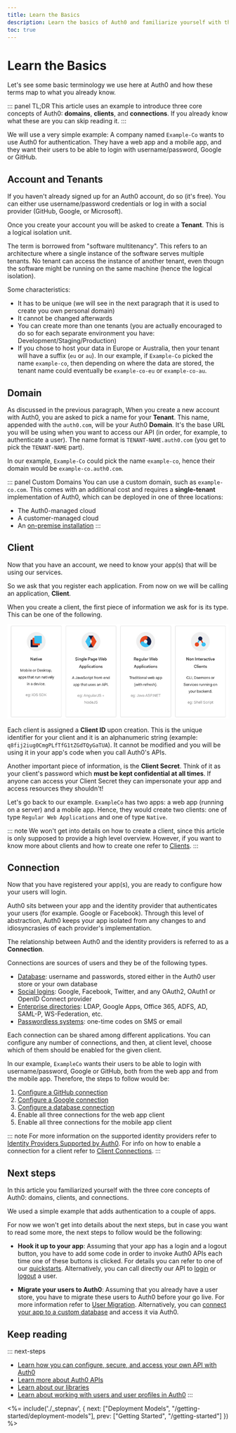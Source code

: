 ```yaml
---
title: Learn the Basics
description: Learn the basics of Auth0 and familiarize yourself with the terminology
toc: true
---
```

# Learn the Basics

Let's see some basic terminology we use here at Auth0 and how these terms map to what you already know.

::: panel TL;DR
This article uses an example to introduce three core concepts of Auth0: **domains**, **clients**, and **connections**. If you already know what these are you can skip reading it.
:::

We will use a very simple example: A company named `Example-Co` wants to use Auth0 for authentication. They have a web app and a mobile app, and they want their users to be able to login with username/password, Google or GitHub.

## Account and Tenants

If you haven't already signed up for an Auth0 account, do so (it's free). You can either use username/password credentials or log in with a social provider (GitHub, Google, or Microsoft).

Once you create your account you will be asked to create a **Tenant**. This is a logical isolation unit. 

The term is borrowed from "software multitenancy". This refers to an architecture where a single instance of the software serves multiple tenants. No tenant can access the instance of another tenant, even thougn the software might be running on the same machine (hence the logical isolation).

Some characteristics:

- It has to be unique (we will see in the next paragraph that it is used to create you own personal domain)
- It cannot be changed afterwards
- You can create more than one tenants (you are actually encouraged to do so for each separate environment you have: Development/Staging/Production)
- If you chose to host your data in Europe or Australia, then your tenant will have a suffix (`eu` or `au`). In our example, if `Example-Co` picked the name `example-co`, then depending on where the data are stored, the tenant name could eventually be `example-co-eu` or `example-co-au`.

## Domain

As discussed in the previous paragraph, When you create a new account with Auth0, you are asked to pick a name for your **Tenant**. This name, appended with the `auth0.com`, will be your Auth0 **Domain**. It's the base URL you will be using when you want to access our API (in order, for example, to authenticate a user). The name format is `TENANT-NAME.auth0.com` (you get to pick the `TENANT-NAME` part).

In our example, `Example-Co` could pick the name `example-co`, hence their domain would be `example-co.auth0.com`.

::: panel Custom Domains
You can use a custom domain, such as `example-co.com`. This comes with an additional cost and requires a **single-tenant** implementation of Auth0, which can be deployed in one of three locations:
- The Auth0-managed cloud
- A customer-managed cloud
- An [on-premise installation](/appliance)
:::

## Client

Now that you have an account, we need to know your app(s) that will be using our services.

So we ask that you register each application. From now on we will be calling an application, **Client**.

When you create a client, the first piece of information we ask for is its type. This can be one of the following.

![Client Types](/media/articles/getting-started/client-types.png)

Each client is assigned a **Client ID** upon creation. This is the unique identifier for your client and it is an alphanumeric string (example: `q8fij2iug0CmgPLfTfG1tZGdTQyGaTUA`). It cannot be modified and you will be using it in your app's code when you call Auth0's APIs.

Another important piece of information, is the **Client Secret**. Think of it as your client's password which **must be kept confidential at all times**. If anyone can access your Client Secret they can impersonate your app and access resources they shouldn't!

Let's go back to our example. `ExampleCo` has two apps: a web app (running on a server) and a mobile app. Hence, they would create two clients: one of type `Regular Web Applications` and one of type `Native`.

::: note
We won't get into details on how to create a client, since this article is only supposed to provide a high level overview. However, if you want to know more about clients and how to create one refer to [Clients](/clients).
:::

## Connection

Now that you have registered your app(s), you are ready to configure how your users will login. 

Auth0 sits between your app and the identity provider that authenticates your users (for example. Google or Facebook). Through this level of abstraction, Auth0 keeps your app isolated from any changes to and idiosyncrasies of each provider's implementation.

The relationship between Auth0 and the identity providers is referred to as a **Connection**.

Connections are sources of users and they be of the following types.

- [Database](/connections/database): username and passwords, stored either in the Auth0 user store or your own database
- [Social logins](/identityproviders#social): Google, Facebook, Twitter, and any OAuth2, OAuth1 or OpenID Connect provider
- [Enterprise directories](/identityproviders#enterprise): LDAP, Google Apps, Office 365, ADFS, AD, SAML-P, WS-Federation, etc.
- [Passwordless systems](/connections/passwordless): one-time codes on SMS or email

Each connection can be shared among different applications. You can configure any number of connections, and then, at client level, choose which of them should be enabled for the given client.

In our example, `ExampleCo` wants their users to be able to login with username/password, Google or GitHub, both from the web app and from the mobile app. Therefore, the steps to follow would be:
1. [Configure a GitHub connection](/connections/social/github)
1. [Configure a Google connection](/connections/social/google)
1. [Configure a database connection](/connections/database)
1. Enable all three connections for the web app client
1. Enable all three connections for the mobile app client

::: note
For more information on the supported identity providers refer to [Identity Providers Supported by Auth0](/identityproviders). For info on how to enable a connection for a client refer to [Client Connections](/clients/connections).
:::

## Next steps

In this article you familiarized yourself with the three core concepts of Auth0: domains, clients, and connections. 

We used a simple example that adds authentication to a couple of apps.

For now we won't get into details about the next steps, but in case you want to read some more, the next steps to follow would be the following:

- **Hook it up to your app**: Assuming that your app has a login and a logout button, you have to add some code in order to invoke Auth0 APIs each time one of these buttons is clicked. For details you can refer to one of our [quickstarts](/quickstarts). Alternatively, you can call directly our API to [login](/api/authentication#login) or [logout](/api/authentication#logout) a user.

- **Migrate your users to Auth0**: Assuming that you already have a user store, you have to migrate these users to Auth0 before your go live. For more information refer to [User Migration](/users/migrations). Alternatively, you can [connect your app to a custom database](/database/custom-db) and access it via Auth0.

## Keep reading

::: next-steps
- [Learn how you can configure, secure, and access your own API with Auth0](/apis)
- [Learn more about Auth0 APIs](/api/info)
- [Learn about our libraries](/libraries)
- [Learn about working with users and user profiles in Auth0](/users)
:::

<%= include('./_stepnav', {
 next: ["Deployment Models", "/getting-started/deployment-models"],
 prev: ["Getting Started", "/getting-started"]
}) %>